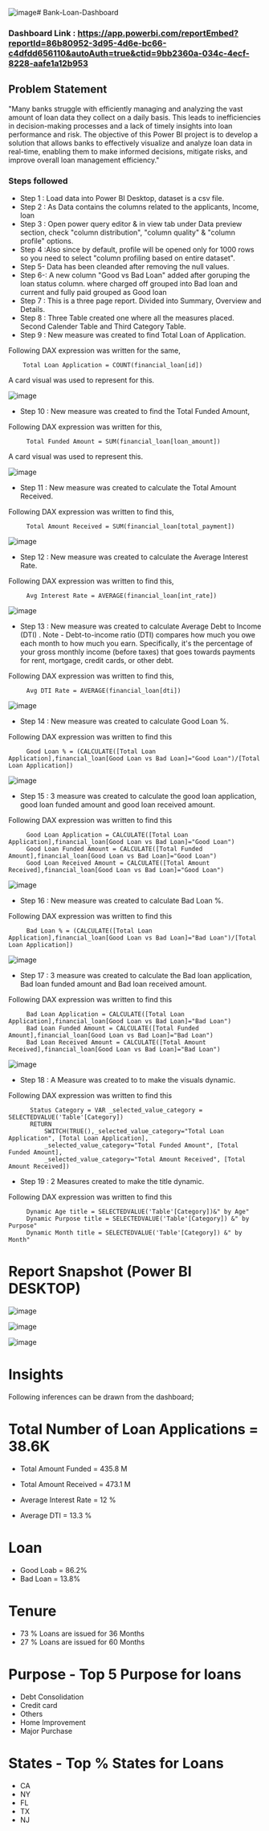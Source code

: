 ![image](https://github.com/Ambikapandey0821/Bank-Loan-Dashboard/assets/162020155/a5d0c18b-de59-4aa3-98f3-48425ba05350)# Bank-Loan-Dashboard

### Dashboard Link : https://app.powerbi.com/reportEmbed?reportId=86b80952-3d95-4d6e-bc66-c4dfdd656110&autoAuth=true&ctid=9bb2360a-034c-4ecf-8228-aafe1a12b953


## Problem Statement

"Many banks struggle with efficiently managing and analyzing the vast amount of loan data they collect on a daily basis.
This leads to inefficiencies in decision-making processes and a lack of timely insights into loan performance and risk.
The objective of this Power BI project is to develop a solution that allows banks to effectively visualize and 
analyze loan data in real-time, enabling them to make informed decisions, mitigate risks, and improve overall loan management efficiency."


### Steps followed 

- Step 1 : Load data into Power BI Desktop, dataset is a csv file.
- Step 2 : As Data contains the columns related to the applicants, Income, loan
- Step 3 : Open power query editor & in view tab under Data preview section, check "column distribution", "column quality" & "column profile" options.
- Step 4 :Also since by default, profile will be opened only for 1000 rows so you need to select "column profiling based on entire dataset".
- Step 5- Data has been cleanded after removing the null values.
- Step 6-: A new column "Good vs Bad Loan" added after goruping the loan status column. where charged off grouped into Bad loan and current and fully paid grouped as Good loan
- Step 7 : This is a three page report. Divided into Summary, Overview and Details.
- Step 8 : Three Table created one where all the measures placed. Second Calender Table and Third Category Table.        
- Step 9 : New measure was created to find Total Loan of Application.

Following DAX expression was written for the same,
        
        Total Loan Application = COUNT(financial_loan[id])
        
A card visual was used to represent for this.

![image](https://github.com/Ambikapandey0821/Bank-Loan-Dashboard/assets/162020155/96bb6b0b-7c54-4b98-b08d-3f4ab11ba2a4)

        
 - Step 10 : New measure was created to find the Total Funded Amount,
 
 Following DAX expression was written for this,
 
         Total Funded Amount = SUM(financial_loan[loan_amount])
 
 A card visual was used to represent this.
 
![image](https://github.com/Ambikapandey0821/Bank-Loan-Dashboard/assets/162020155/142c40a5-4998-4744-8dda-44cc48ccfa4c)

 - Step 11 : New measure was created to calculate the Total Amount Received.
 
 Following DAX expression was written to find this,
 
         Total Amount Received = SUM(financial_loan[total_payment])
 
![image](https://github.com/Ambikapandey0821/Bank-Loan-Dashboard/assets/162020155/bde0c121-dae1-400e-aac6-3fe706328dfe)

 
 - Step 12 : New measure was created to calculate the Average Interest Rate.
 
 Following DAX expression was written to find this,
 
         Avg Interest Rate = AVERAGE(financial_loan[int_rate])
 
![image](https://github.com/Ambikapandey0821/Bank-Loan-Dashboard/assets/162020155/286c7782-c408-42d3-8116-a58f6159a512)


 - Step 13 : New measure was created to calculate Average Debt to Income (DTI) .
      Note - Debt-to-income ratio (DTI) compares how much you owe each month to how much you earn. Specifically, it's the percentage of your gross monthly income (before taxes) that goes towards payments for rent, mortgage, credit cards, or other debt.
 
 Following DAX expression was written to find this,
 
         Avg DTI Rate = AVERAGE(financial_loan[dti])
 
![image](https://github.com/Ambikapandey0821/Bank-Loan-Dashboard/assets/162020155/847d1faa-c089-475e-94bc-a2b26487d4b1)

 - Step 14 : New measure was created to calculate Good Loan %.
 
 Following DAX expression was written to find this
 
         Good Loan % = (CALCULATE([Total Loan Application],financial_loan[Good Loan vs Bad Loan]="Good Loan")/[Total Loan Application])
 
![image](https://github.com/Ambikapandey0821/Bank-Loan-Dashboard/assets/162020155/63948b1c-a591-4e35-a0db-94225d18b314)

 - Step 15 : 3 measure was created to calculate the good loan application, good loan funded amount and good loan received amount.
 
 Following DAX expression was written to find this
 
         Good Loan Application = CALCULATE([Total Loan Application],financial_loan[Good Loan vs Bad Loan]="Good Loan")
         Good Loan Funded Amount = CALCULATE([Total Funded Amount],financial_loan[Good Loan vs Bad Loan]="Good Loan")
         Good Loan Received Amount = CALCULATE([Total Amount Received],financial_loan[Good Loan vs Bad Loan]="Good Loan")
 
![image](https://github.com/Ambikapandey0821/Bank-Loan-Dashboard/assets/162020155/844b10e6-7a4c-4c41-ba99-20f8137ecf40)

 - Step 16 : New measure was created to calculate Bad Loan %.
 
 Following DAX expression was written to find this
 
         Bad Loan % = (CALCULATE([Total Loan Application],financial_loan[Good Loan vs Bad Loan]="Bad Loan")/[Total Loan Application])
 
![image](https://github.com/Ambikapandey0821/Bank-Loan-Dashboard/assets/162020155/bd61f70b-73e4-4952-acdc-163450cc7052)


 - Step 17 : 3 measure was created to calculate the Bad loan application, Bad loan funded amount and Bad loan received amount.
 
 Following DAX expression was written to find this
 
         Bad Loan Application = CALCULATE([Total Loan Application],financial_loan[Good Loan vs Bad Loan]="Bad Loan")
         Bad Loan Funded Amount = CALCULATE([Total Funded Amount],financial_loan[Good Loan vs Bad Loan]="Bad Loan")
         Bad Loan Received Amount = CALCULATE([Total Amount Received],financial_loan[Good Loan vs Bad Loan]="Bad Loan")
 
![image](https://github.com/Ambikapandey0821/Bank-Loan-Dashboard/assets/162020155/e83b9a4f-b83d-4351-a39a-b9f88018f366)

 - Step 18 : A Measure was created to to make the visuals dynamic.
  
 Following DAX expression was written to find this

          Status Category = VAR _selected_value_category = SELECTEDVALUE('Table'[Category])
          RETURN
              SWITCH(TRUE(),_selected_value_category="Total Loan Application", [Total Loan Application],
              _selected_value_category="Total Funded Amount", [Total Funded Amount],
              _selected_value_category="Total Amount Received", [Total Amount Received])


 - Step 19 : 2 Measures created to make the title dynamic.
 
 Following DAX expression was written to find this
 
         Dynamic Age title = SELECTEDVALUE('Table'[Category])&" by Age"
         Dynamic Purpose title = SELECTEDVALUE('Table'[Category]) &" by Purpose"
         Dynamic Month title = SELECTEDVALUE('Table'[Category]) &" by Month"

 
 # Report Snapshot (Power BI DESKTOP)

 
![image](https://github.com/Ambikapandey0821/Bank-Loan-Dashboard/assets/162020155/7e802851-1e86-4f5d-b853-dd9ee897d8c0)

![image](https://github.com/Ambikapandey0821/Bank-Loan-Dashboard/assets/162020155/1580d493-9905-47d0-86ba-16821750aebd)

![image](https://github.com/Ambikapandey0821/Bank-Loan-Dashboard/assets/162020155/b22d78a5-cbd2-4d54-96c0-1cf1b73e8f4f)

# Insights

Following inferences can be drawn from the dashboard;

# Total Number of Loan Applications = 38.6K

 - Total Amount Funded = 435.8 M 

 - Total Amount Received = 473.1 M 

 - Average Interest Rate = 12 %

 - Average DTI  = 13.3 %
           
 # Loan
 
 - Good Loab = 86.2%
 - Bad Loan = 13.8%
 
 
 # Tenure
 
 -  73 % Loans are issued for 36 Months
 -  27 % Loans are issued for 60 Months

         
# Purpose - Top 5 Purpose for loans 

- Debt Consolidation
- Credit card
- Others
- Home Improvement
- Major Purchase


# States - Top % States for Loans

- CA
- NY
- FL
- TX
- NJ
